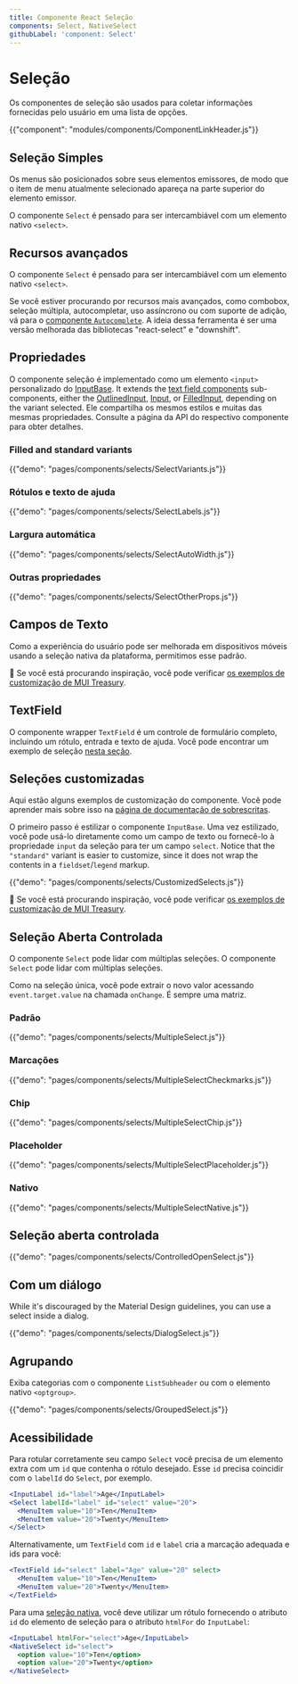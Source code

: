 ```yaml
---
title: Componente React Seleção
components: Select, NativeSelect
githubLabel: 'component: Select'
---
```


# Seleção

<p class="description">Os componentes de seleção são usados para coletar informações fornecidas pelo usuário em uma lista de opções.</p>

{{"component": "modules/components/ComponentLinkHeader.js"}}

## Seleção Simples

Os menus são posicionados sobre seus elementos emissores, de modo que o item de menu atualmente selecionado apareça na parte superior do elemento emissor.

O componente `Select` é pensado para ser intercambiável com um elemento nativo `<select>`.

## Recursos avançados

O componente `Select` é pensado para ser intercambiável com um elemento nativo `<select>`.

Se você estiver procurando por recursos mais avançados, como combobox, seleção múltipla, autocompletar, uso assíncrono ou com suporte de adição, vá para o [ componente `Autocomplete`](/components/autocomplete/). A ideia dessa ferramenta é ser uma versão melhorada das bibliotecas "react-select" e "downshift".

## Propriedades

O componente seleção é implementado como um elemento `<input>` personalizado do [InputBase](/api/input-base/). It extends the [text field components](/components/text-fields) sub-components, either the [OutlinedInput](/api/outlined-input/), [Input](/api/input/), or [FilledInput](/api/filled-input/), depending on the variant selected. Ele compartilha os mesmos estilos e muitas das mesmas propriedades. Consulte a página da API do respectivo componente para obter detalhes.

### Filled and standard variants

{{"demo": "pages/components/selects/SelectVariants.js"}}

### Rótulos e texto de ajuda

{{"demo": "pages/components/selects/SelectLabels.js"}}

### Largura automática

{{"demo": "pages/components/selects/SelectAutoWidth.js"}}

### Outras propriedades

{{"demo": "pages/components/selects/SelectOtherProps.js"}}

## Campos de Texto

Como a experiência do usuário pode ser melhorada em dispositivos móveis usando a seleção nativa da plataforma, permitimos esse padrão.

🎨 Se você está procurando inspiração, você pode verificar [os exemplos de customização de MUI Treasury](https://mui-treasury.com/styles/select/).

## TextField

O componente wrapper `TextField` é um controle de formulário completo, incluindo um rótulo, entrada e texto de ajuda. Você pode encontrar um exemplo de seleção [nesta seção](/components/text-fields/#select).

## Seleções customizadas

Aqui estão alguns exemplos de customização do componente. Você pode aprender mais sobre isso na [página de documentação de sobrescritas](/customization/how-to-customize/).

O primeiro passo é estilizar o componente `InputBase`. Uma vez estilizado, você pode usá-lo diretamente como um campo de texto ou fornecê-lo à propriedade `input` da seleção para ter um campo `select`. Notice that the `"standard"` variant is easier to customize, since it does not wrap the contents in a `fieldset`/`legend` markup.

{{"demo": "pages/components/selects/CustomizedSelects.js"}}

🎨 Se você está procurando inspiração, você pode verificar [os exemplos de customização de MUI Treasury](https://mui-treasury.com/styles/select/).

## Seleção Aberta Controlada

O componente `Select` pode lidar com múltiplas seleções. O componente `Select` pode lidar com múltiplas seleções.

Como na seleção única, você pode extrair o novo valor acessando `event.target.value` na chamada `onChange`. É sempre uma matriz.

### Padrão

{{"demo": "pages/components/selects/MultipleSelect.js"}}

### Marcações

{{"demo": "pages/components/selects/MultipleSelectCheckmarks.js"}}

### Chip

{{"demo": "pages/components/selects/MultipleSelectChip.js"}}

### Placeholder

{{"demo": "pages/components/selects/MultipleSelectPlaceholder.js"}}

### Nativo

{{"demo": "pages/components/selects/MultipleSelectNative.js"}}

## Seleção aberta controlada

{{"demo": "pages/components/selects/ControlledOpenSelect.js"}}

## Com um diálogo

While it's discouraged by the Material Design guidelines, you can use a select inside a dialog.

{{"demo": "pages/components/selects/DialogSelect.js"}}

## Agrupando

Exiba categorias com o componente `ListSubheader` ou com o elemento nativo `<optgroup>`.

{{"demo": "pages/components/selects/GroupedSelect.js"}}

## Acessibilidade

Para rotular corretamente seu campo  `Select` você precisa de um elemento extra com um `id` que contenha o rótulo desejado. Esse `id` precisa coincidir com o `labelId` do `Select`, por exemplo.

```jsx
<InputLabel id="label">Age</InputLabel>
<Select labelId="label" id="select" value="20">
  <MenuItem value="10">Ten</MenuItem>
  <MenuItem value="20">Twenty</MenuItem>
</Select>
```

Alternativamente, um `TextField` com `id` e `label` cria a marcação adequada e ids para você:

```jsx
<TextField id="select" label="Age" value="20" select>
  <MenuItem value="10">Ten</MenuItem>
  <MenuItem value="20">Twenty</MenuItem>
</TextField>
```

Para uma [seleção nativa](#native-select), você deve utilizar um rótulo fornecendo o atributo `id` do elemento de seleção para o atributo `htmlFor` do `InputLabel`:

```jsx
<InputLabel htmlFor="select">Age</InputLabel>
<NativeSelect id="select">
  <option value="10">Ten</option>
  <option value="20">Twenty</option>
</NativeSelect>
```
